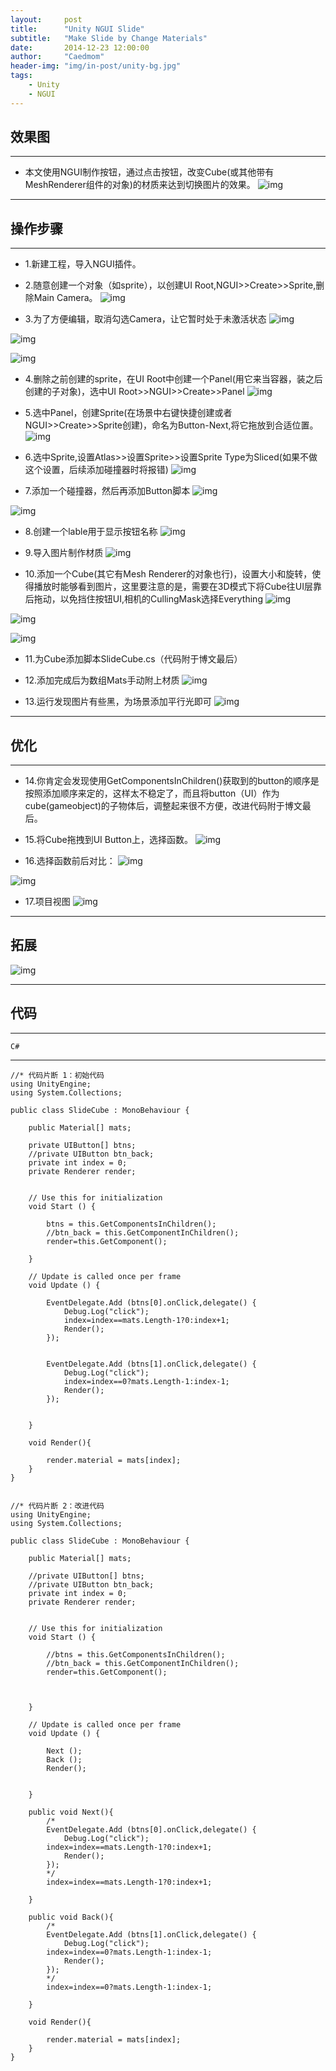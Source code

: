 ```yaml
---
layout:     post
title:      "Unity NGUI Slide"
subtitle:   "Make Slide by Change Materials"
date:       2014-12-23 12:00:00
author:     "Caedmom"
header-img: "img/in-post/unity-bg.jpg"
tags:
    - Unity
    - NGUI
---
```



## 效果图 

---
* 本文使用NGUI制作按钮，通过点击按钮，改变Cube(或其他带有MeshRenderer组件的对象)的材质来达到切换图片的效果。 
![img](https://github.com/caedmom/caedmom.github.io/blob/master/img/in-post/2014-12-03-unity-ngui-slide/0%20SlidePictures.gif?raw=true) 

---

## 操作步骤 

---

* 1.新建工程，导入NGUI插件。 

* 2.随意创建一个对象（如sprite），以创建UI Root,NGUI>>Create>>Sprite,删除Main Camera。
![img](https://github.com/caedmom/caedmom.github.io/blob/master/img/in-post/2014-12-03-unity-ngui-slide/1%20UI-Root.png?raw=true) 

* 3.为了方便编辑，取消勾选Camera，让它暂时处于未激活状态 
![img](https://github.com/caedmom/caedmom.github.io/blob/master/img/in-post/2014-12-03-unity-ngui-slide/2%20UI-shelter-from-camera.png?raw=true) 

![img](https://github.com/caedmom/caedmom.github.io/blob/master/img/in-post/2014-12-03-unity-ngui-slide/3%20set-active-false.png?raw=true) 

![img](https://github.com/caedmom/caedmom.github.io/blob/master/img/in-post/2014-12-03-unity-ngui-slide/4%20camera-has-set-active-false.png?raw=true) 

* 4.删除之前创建的sprite，在UI Root中创建一个Panel(用它来当容器，装之后创建的子对象)，选中UI Root>>NGUI>>Create>>Panel
![img](https://github.com/caedmom/caedmom.github.io/blob/master/img/in-post/2014-12-03-unity-ngui-slide/5%20create-panel.png?raw=true) 

* 5.选中Panel，创建Sprite(在场景中右键快捷创建或者NGUI>>Create>>Sprite创建)，命名为Button-Next,将它拖放到合适位置。
![img](https://github.com/caedmom/caedmom.github.io/blob/master/img/in-post/2014-12-03-unity-ngui-slide/6%20create-sprite.png?raw=true) 

* 6.选中Sprite,设置Atlas>>设置Sprite>>设置Sprite Type为Sliced(如果不做这个设置，后续添加碰撞器时将报错)
![img](https://github.com/caedmom/caedmom.github.io/blob/master/img/in-post/2014-12-03-unity-ngui-slide/7%20set-sprite.png?raw=true) 

* 7.添加一个碰撞器，然后再添加Button脚本
![img](https://github.com/caedmom/caedmom.github.io/blob/master/img/in-post/2014-12-03-unity-ngui-slide/8%20attach-collider.png?raw=true) 

![img](https://github.com/caedmom/caedmom.github.io/blob/master/img/in-post/2014-12-03-unity-ngui-slide/9%20attach-button-script.png?raw=true) 

* 8.创建一个lable用于显示按钮名称
![img](https://github.com/caedmom/caedmom.github.io/blob/master/img/in-post/2014-12-03-unity-ngui-slide/10%20create-child-label.png?raw=true) 

* 9.导入图片制作材质
![img](https://github.com/caedmom/caedmom.github.io/blob/master/img/in-post/2014-12-03-unity-ngui-slide/11%20import-textures-and-make-materials.png?raw=true) 

* 10.添加一个Cube(其它有Mesh Renderer的对象也行)，设置大小和旋转，使得播放时能够看到图片，这里要注意的是，需要在3D模式下将Cube往UI层靠后拖动，以免挡住按钮UI,相机的CullingMask选择Everything
![img](https://github.com/caedmom/caedmom.github.io/blob/master/img/in-post/2014-12-03-unity-ngui-slide/12%20set-cube-transform.png?raw=true) 

![img](https://github.com/caedmom/caedmom.github.io/blob/master/img/in-post/2014-12-03-unity-ngui-slide/10-2%20depth.png?raw=true) 

![img](https://github.com/caedmom/caedmom.github.io/blob/master/img/in-post/2014-12-03-unity-ngui-slide/13%20set-camera-culling-mask.png?raw=true) 

* 11.为Cube添加脚本SlideCube.cs（代码附于博文最后）

* 12.添加完成后为数组Mats手动附上材质
![img](https://github.com/caedmom/caedmom.github.io/blob/master/img/in-post/2014-12-03-unity-ngui-slide/14%20give-mateials-to-cube.png?raw=true) 

* 13.运行发现图片有些黑，为场景添加平行光即可
![img](https://github.com/caedmom/caedmom.github.io/blob/master/img/in-post/2014-12-03-unity-ngui-slide/15%20add-directional-light.png?raw=true) 

---

## 优化

---

* 14.你肯定会发现使用GetComponentsInChildren<UIButton>()获取到的button的顺序是按照添加顺序来定的，这样太不稳定了，而且将button（UI）作为cube(gameobject)的子物体后，调整起来很不方便，改进代码附于博文最后。 

* 15.将Cube拖拽到UI Button上，选择函数。
![img](https://github.com/caedmom/caedmom.github.io/blob/master/img/in-post/2014-12-03-unity-ngui-slide/16%20drag-cube-to-UIButton.png?raw=true) 

* 16.选择函数前后对比：
![img](https://github.com/caedmom/caedmom.github.io/blob/master/img/in-post/2014-12-03-unity-ngui-slide/17%20select-function-before.png?raw=true) 

![img](https://github.com/caedmom/caedmom.github.io/blob/master/img/in-post/2014-12-03-unity-ngui-slide/18%20select-function-after.png?raw=true) 

* 17.项目视图
![img](https://github.com/caedmom/caedmom.github.io/blob/master/img/in-post/2014-12-03-unity-ngui-slide/19%20final-project.png?raw=true) 

---

## 拓展
![img](https://github.com/caedmom/caedmom.github.io/blob/master/img/in-post/2014-12-03-unity-ngui-slide/NGUI-example.gif?raw=true) 

---

## 代码

---
`C#` 

---
<pre><code>//* 代码片断 1：初始代码
using UnityEngine;
using System.Collections;

public class SlideCube : MonoBehaviour {
	
	public Material[] mats;
	
	private UIButton[] btns;
	//private UIButton btn_back;
	private int index = 0;
	private Renderer render;
	

	// Use this for initialization
	void Start () {

		btns = this.GetComponentsInChildren<UIButton>();
		//btn_back = this.GetComponentInChildren<UIButton>();
		render=this.GetComponent<MeshRenderer>();
				
	}
	
	// Update is called once per frame
	void Update () {
		
		EventDelegate.Add (btns[0].onClick,delegate() {
			Debug.Log("click");
			index=index==mats.Length-1?0:index+1;
			Render();
		});


		EventDelegate.Add (btns[1].onClick,delegate() {
			Debug.Log("click");
			index=index==0?mats.Length-1:index-1;
			Render();
		});

		
	}
	
	void Render(){
		
		render.material = mats[index];
	}
}


//* 代码片断 2：改进代码
using UnityEngine;
using System.Collections;

public class SlideCube : MonoBehaviour {
	
	public Material[] mats;
	
	//private UIButton[] btns;
	//private UIButton btn_back;
	private int index = 0;
	private Renderer render;
	

	// Use this for initialization
	void Start () {

		//btns = this.GetComponentsInChildren<UIButton>();
		//btn_back = this.GetComponentInChildren<UIButton>();
		render=this.GetComponent<MeshRenderer>();
		
		
		
	}
	
	// Update is called once per frame
	void Update () {
		
		Next ();
		Back ();
		Render();

		
	}

	public void Next(){
		/*
		EventDelegate.Add (btns[0].onClick,delegate() {
			Debug.Log("click");
		index=index==mats.Length-1?0:index+1;
			Render();
		});
		*/
		index=index==mats.Length-1?0:index+1;
	
	}

	public void Back(){
		/*
		EventDelegate.Add (btns[1].onClick,delegate() {
			Debug.Log("click");
		index=index==0?mats.Length-1:index-1;
			Render();
		});
		*/
		index=index==0?mats.Length-1:index-1;
		
	}
	
	void Render(){
		
		render.material = mats[index];
	}
}


</code></pre> 